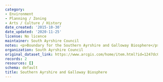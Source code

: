 ```yaml
---
category:
- Environment
- Planning / Zoning
- Arts / Culture / History
date_created: '2015-10-30'
date_updated: '2020-11-25'
license: No licence
maintainer: South Ayrshire Council
notes: <p>Boundary for the Southern Ayrshire and Galloway Biosphere</p>
organization: South Ayrshire Council
original_dataset_link: https://www.arcgis.com/home/item.html?id=1247dc0ed92647e0aa1f999a3409e0b6
records: 2
resources: []
schema: default
title: Southern Ayrshire and Galloway Biosphere
---
```

